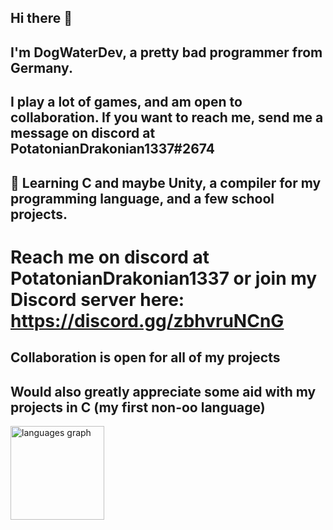 ## Hi there 👋

## I'm DogWaterDev, a pretty bad programmer from Germany.
## I play a lot of games, and am open to collaboration. If you want to reach me, send me a message on discord at PotatonianDrakonian1337#2674
## 🔭 Learning C and maybe Unity, a compiler for my programming language, and a few school projects.
# Reach me on discord at PotatonianDrakonian1337 or join my Discord server here: https://discord.gg/zbhvruNCnG
## Collaboration is open for all of my projects
## Would also greatly appreciate some aid with my projects in C (my first non-oo language)

<img src="https://github-readme-stats.vercel.app/api/top-langs/?username=DogWaterDev&locale=en&hide_title=true&layout=compact&card_width=320&langs_count=6&theme=dracula&hide_border=true" height="150" alt="languages graph"  />

<!--
**DogWaterDev/DogWaterDev** is a ✨ _special_ ✨ repository because its `README.md` (this file) appears on your GitHub profile.

Here are some ideas to get you started:

- 🔭 I’m currently working on ...
- 🌱 I’m currently learning ...
- 👯 I’m looking to collaborate on ...
- 🤔 I’m looking for help with ...
- 💬 Ask me about ...
- 📫 How to reach me: ...
- 😄 Pronouns: ...
- ⚡ Fun fact: ...
-->
